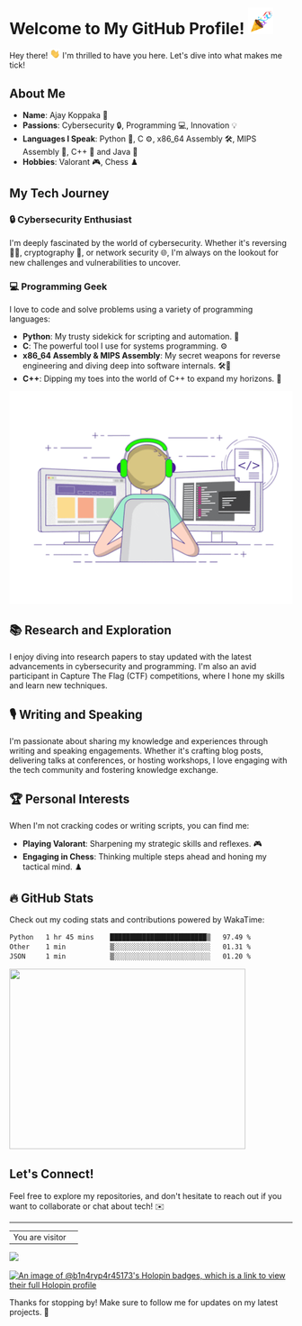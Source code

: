 <!-- ## Hi there 👋 -->

<!--
**B1N4RY-P4R45173/B1N4RY-P4R45173** is a ✨ _special_ ✨ repository because its `README.md` (this file) appears on your GitHub profile.

Here are some ideas to get you started:

- 🔭 I’m currently working on ...
- 🌱 I’m currently learning ...
- 👯 I’m looking to collaborate on ...
- 🤔 I’m looking for help with ...
- 💬 Ask me about ...
- 📫 How to reach me: ...
- 😄 Pronouns: ...
- ⚡ Fun fact: ...
-->
# Welcome to My GitHub Profile! <img src="https://github.com/B1N4RY-P4R45173/B1N4RY-P4R45173/blob/main/party-popper-joypixels.gif" width="45px">

Hey there! <img src="https://github.com/B1N4RY-P4R45173/B1N4RY-P4R45173/blob/main/giphy.gif" width = '18px'> I'm thrilled to have you here. Let's dive into what makes me tick!

## About Me

- **Name**: Ajay Koppaka 🚀
- **Passions**: Cybersecurity 🔒, Programming 💻, Innovation 💡
- **Languages I Speak**: Python 🐍, C ⚙️, x86_64 Assembly 🛠️, MIPS Assembly 🧩, C++ 🤖 and Java 📱
- **Hobbies**: Valorant 🎮, Chess ♟️

## My Tech Journey

### 🔒 Cybersecurity Enthusiast
I'm deeply fascinated by the world of cybersecurity. Whether it's reversing 🕵️‍♂️, cryptography 🔐, or network security 🌐, I'm always on the lookout for new challenges and vulnerabilities to uncover.

### 💻 Programming Geek
I love to code and solve problems using a variety of programming languages:
- **Python**: My trusty sidekick for scripting and automation. 🐍
- **C**: The powerful tool I use for systems programming. ⚙️
- **x86_64 Assembly & MIPS Assembly**: My secret weapons for reverse engineering and diving deep into software internals. 🛠️🧩
- **C++**: Dipping my toes into the world of C++ to expand my horizons. 🌱

![Coding GIF](https://github.com/B1N4RY-P4R45173/B1N4RY-P4R45173/raw/main/coding.gif)
## 📚 Research and Exploration
I enjoy diving into research papers to stay updated with the latest advancements in cybersecurity and programming. I'm also an avid participant in Capture The Flag (CTF) competitions, where I hone my skills and learn new techniques.

## 🎙️ Writing and Speaking
I'm passionate about sharing my knowledge and experiences through writing and speaking engagements. Whether it's crafting blog posts, delivering talks at conferences, or hosting workshops, I love engaging with the tech community and fostering knowledge exchange.

## 🏆 Personal Interests
When I'm not cracking codes or writing scripts, you can find me:
- **Playing Valorant**: Sharpening my strategic skills and reflexes. 🎮
- **Engaging in Chess**: Thinking multiple steps ahead and honing my tactical mind. ♟️

## 🔥 GitHub Stats
Check out my coding stats and contributions powered by WakaTime:
 <!--START_SECTION:waka-->

```txt
Python   1 hr 45 mins    ████████████████████████▒   97.49 %
Other    1 min           ▒░░░░░░░░░░░░░░░░░░░░░░░░   01.31 %
JSON     1 min           ▒░░░░░░░░░░░░░░░░░░░░░░░░   01.20 %
```

<!--END_SECTION:waka-->
<img src="https://wakatime.com/share/@B1N4RY_P4R45173/0ac5ced5-b357-4132-95a6-5a9997c0edea.svg" height="320" width="420">

## Let's Connect!
Feel free to explore my repositories, and don't hesitate to reach out if you want to collaborate or chat about tech! ✉️

---
<table>
  <tr>
    <td>You are visitor</td>
    <td><img src="https://profile-counter.glitch.me/B1N4RY-P4R45173/count.svg" alt=""/></td>
  </tr>
</table>

![](https://img.shields.io/github/followers/B1N4RY-P4R45173?label=Github%20followers&style=for-the-badge) 


[![An image of @b1n4ryp4r45173's Holopin badges, which is a link to view their full Holopin profile](https://holopin.me/b1n4ryp4r45173)](https://holopin.io/@b1n4ryp4r45173)

Thanks for stopping by! Make sure to follow me for updates on my latest projects. 🌟

